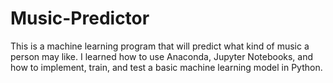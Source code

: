 # Music-Predictor
This is a machine learning program that will predict what kind of music a person may like. I learned how to use Anaconda, Jupyter Notebooks, and how to implement, train, and test a basic machine learning model in Python.
